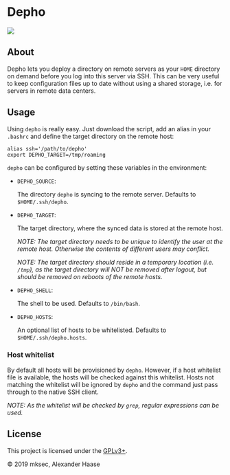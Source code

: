 # Depho

[![](https://img.shields.io/badge/license-GPLv3+-blue.svg?style=flat-square)](LICENSE)


## About

Depho lets you deploy a directory on remote servers as your `HOME` directory on
demand before you log into this server via SSH. This can be very useful to keep
configuration files up to date without using a shared storage, i.e. for servers
in remote data centers.


## Usage

Using `depho` is really easy. Just download the script, add an alias in your
`.bashrc` and define the target directory on the remote host:

```
alias ssh='/path/to/depho'
export DEPHO_TARGET=/tmp/roaming
```

`depho` can be configured by setting these variables in the environment:

* `DEPHO_SOURCE`:

  The directory `depho` is syncing to the remote server. Defaults to
  `$HOME/.ssh/depho`.

* `DEPHO_TARGET`:

  The target directory, where the synced data is stored at the remote host.

  *NOTE: The target directory needs to be unique to identify the user at the
  remote host. Otherwise the contents of different users may conflict.*

  *NOTE: The target directory should reside in a temporary location (i.e.
  `/tmp`), as the target directory will NOT be removed after logout, but should
  be removed on reboots of the remote hosts.*

* `DEPHO_SHELL`:

  The shell to be used. Defaults to `/bin/bash`.

* `DEPHO_HOSTS`:

  An optional list of hosts to be whitelisted. Defaults to
  `$HOME/.ssh/depho.hosts`.


### Host whitelist

By default all hosts will be provisioned by `depho`. However, if a host
whitelist file is available, the hosts will be checked against this whitelist.
Hosts not matching the whitelist will be ignored by `depho` and the command just
pass through to the native SSH client.

*NOTE: As the whitelist will be checked by `grep`, regular expressions
can be used.*


## License

This project is licensed under the [GPLv3+](LICENSE).

&copy; 2019 mksec, Alexander Haase
